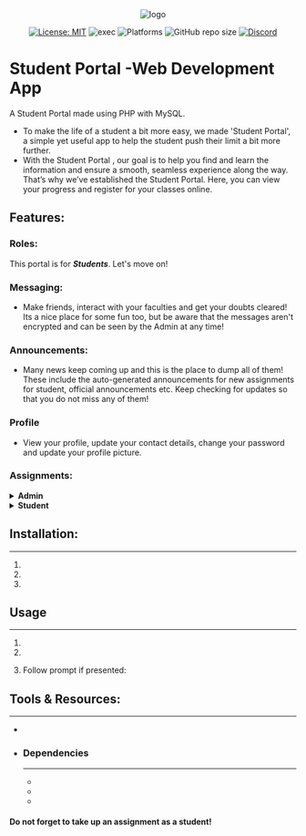 <div align="center"> <img src="http://res.cloudinary.com/muhimen/image/upload/v1604122377/student_portal_logo.png" alt="logo"> 
  
 [![License: MIT](https://img.shields.io/badge/License-MIT-blue.svg)](LICENSE) ![exec](https://img.shields.io/badge/Executable-Windows%20%7C%20Linux-green.png)  ![Platforms](https://img.shields.io/badge/Platforms-Windows%20%7C%20Mac%20%7C%20Linux-blue.png)    ![GitHub repo size](https://img.shields.io/github/repo-size/fireplank/student-portal)  [![Discord](https://img.shields.io/discord/713785142597910549?label=Discord)](https://discord.gg/K2Cf6ma)

</div>

# Student Portal -Web Development App
A Student Portal made using PHP with MySQL.
* To make the life of a student a bit more easy, we made 'Student Portal', a simple yet useful app to help the student push their limit a bit more further. 
* With the Student Portal , our goal is to help you find and learn the information and ensure a smooth, seamless experience along the way. That’s why we’ve established the Student Portal. Here, you can view your progress and register for your classes online.

## Features:
### Roles:
This portal is for  ***Students***. Let's move on!
### Messaging:
* Make friends, interact with your faculties and get your doubts cleared! Its a nice place for some fun too, but be aware that the messages aren't encrypted and can be seen by the Admin at any time!
### Announcements:
* Many news keep coming up and this is the place to dump all of them! These include the auto-generated announcements for new assignments for student, official announcements etc. Keep checking for updates so that you do not miss any of them!

### Profile
* View your profile, update your contact details, change your password and update your profile picture.
### Assignments:
<details>
	<summary><b>Admin</b></summary>
	<p>
		<ul>
			<li>Accept/Reject Assignment requests from Students</li>
			<li>Add an assignment for a batch</li>
			<li>Make changes to timings and key</li>
		</ul>
	</p>
</details>
<details>
	<summary><b>Student</b></summary>
	<p>
		<ul>
			<li>Take up an assignment <i>online</i> and watch your progress.</li>
			<li></li>
		</ul>
	</p>
</details>

## Installation:
---
1. 
2. 
3. 
## Usage
---
1. 
2. 
   
3. Follow prompt if presented:

   
## Tools & Resources:
---
* 
* 
    ### Dependencies
    ---
    * 
   * 
    *
    

#### Do not forget to take up an assignment as a student!

